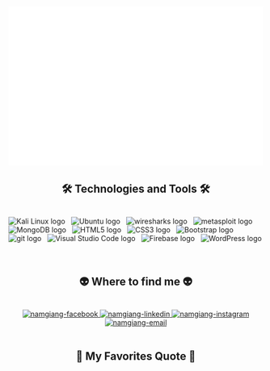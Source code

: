 <!-- NamGiang -->
<a href="#" target="_blank">
  <img src="namgiang.svg" width="1200" alt="namgiang" />
</a>

<h2 align="center">🛠 Technologies and Tools 🛠</h2>
<br>
<!-- https://simpleicons.org/ -->
<span><img src="https://img.shields.io/badge/Kali Linux-282C34?logo=Kali Linux&logoColor=557C94" alt="Kali Linux logo" title="Kali Linux" height="25" /></span>
&nbsp;
<span><img src="https://img.shields.io/badge/Ubuntu-282C34?logo=Ubuntu&logoColor=E95420" alt="Ubuntu logo" title="Ubuntu" height="25" /></span>
&nbsp;
<span><img src="https://img.shields.io/badge/WireShark-282C34?logo=WireShark&logoColor=1679A7" alt="wiresharks logo" title="wireshark" height="25" /></span>
&nbsp;
<span><img src="https://img.shields.io/badge/Metasploit-282C34?logo=metasploit&logoColor=2596CD" alt="metasploit logo" title="metasploit" height="25" /></span>
&nbsp;
<span><img src="https://img.shields.io/badge/MongoDB-282C34?logo=mongodb&logoColor=47A248" alt="MongoDB logo" title="MongoDB" height="25" /></span>
&nbsp;
<span><img src="https://img.shields.io/badge/HTML5-282C34?logo=html5&logoColor=E34F26" alt="HTML5 logo" title="HTML5" height="25" /></span>
&nbsp;
<span><img src="https://img.shields.io/badge/CSS3-282C34?logo=css3&logoColor=1572B6" alt="CSS3 logo" title="CSS3" height="25" /></span>
&nbsp;
<span><img src="https://img.shields.io/badge/Bootstrap-282C34?logo=bootstrap&logoColor=7952B3" alt="Bootstrap logo" title="Bootstrap" height="25" /></span>
&nbsp;
<span><img src="https://img.shields.io/badge/git-282C34?logo=git&logoColor=F05032" alt="git logo" title="git" height="25" /></span>
&nbsp;
<span><img src="https://img.shields.io/badge/VS%20Code-282C34?logo=visual-studio-code&logoColor=007ACC" alt="Visual Studio Code logo" title="Visual Studio Code" height="25" /></span>
&nbsp;
<span><img src="https://img.shields.io/badge/Firebase-282C34?logo=firebase&logoColor=FFCA28" alt="Firebase logo" title="Firebase" height="25" /></span>
&nbsp;
<span><img src="https://img.shields.io/badge/WordPress-282C34?logo=wordPress&logoColor=21759B" alt="WordPress logo" title="WordPress" height="25" /></span>
&nbsp;

<br>


<br>
<h2 align="center">👽 Where to find me 👽</h2>
<br>
<!-- https://icons8.com -->
<div align="center">
  <a href="https://www.facebook.com/sad.lee.39566/" target="blank">
    <img src="https://img.icons8.com/bubbles/100/000000/facebook-new.png" alt="namgiang-facebook" />
  </a>
  <a href="https://www.linkedin.com/in/nam-giang-l%C3%AA-1b18252b8/" target="blank">
    <img src="https://img.icons8.com/bubbles/100/000000/linkedin.png" alt="namgiang-linkedin" />
  </a>
  <a href="https://https://www.instagram.com/namgiang0108" target="blank">
    <img src="https://img.icons8.com/bubbles/100/000000/instagram.png" alt="namgiang-instagram" />
  </a>
  <a href="goalegiang3@gmail.com" target="top">
    <img src="https://img.icons8.com/bubbles/100/000000/apple-mail.png" alt="namgiang-email" />
  </a>
</div>
<br>
<h2 align="center">📑 My Favorites Quote 📑</h2>
<br>
<a href="#" target="_blank">

